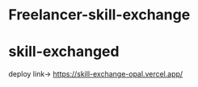 ﻿# Freelancer-skill-exchange

 
# skill-exchanged
deploy link-> https://skill-exchange-opal.vercel.app/


